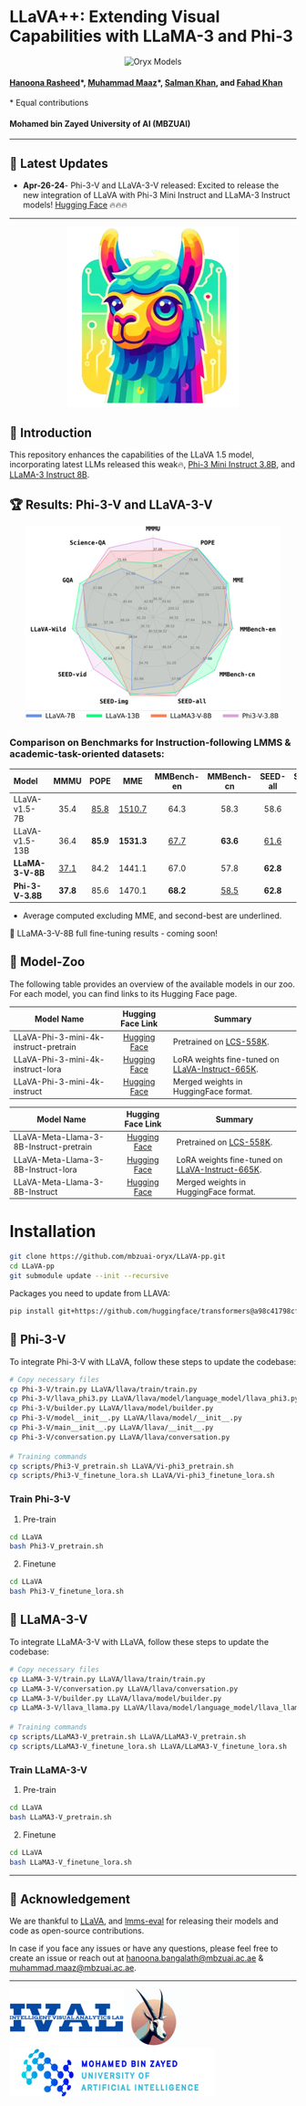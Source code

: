 # LLaVA++: Extending Visual Capabilities with LLaMA-3 and Phi-3
<p align="center">
    <img src="https://i.imgur.com/waxVImv.png" alt="Oryx Models">
</p>

#### [Hanoona Rasheed](https://www.hanoonarasheed.com/)\*, [Muhammad Maaz](https://www.muhammadmaaz.com)\*, [Salman Khan](https://salman-h-khan.github.io/), and [Fahad Khan](https://sites.google.com/view/fahadkhans/home)
\* Equal contributions

#### **Mohamed bin Zayed University of AI (MBZUAI)**

---

## 📢 Latest Updates
- **Apr-26-24**- Phi-3-V and LLaVA-3-V released: Excited to release the new integration of LLaVA with Phi-3 Mini Instruct and LLaMA-3 Instruct models! [Hugging Face](https://huggingface.co/collections/MBZUAI/llava-662b38b972e3e3e4d8f821bb) 🔥🔥🔥

---
<p align="center">
  <img src="images/logos/face.png" width="300">
</p>

## 💬 Introduction
This repository enhances the capabilities of the LLaVA 1.5 model, incorporating latest LLMs released this weak🔥, [Phi-3 Mini Instruct 3.8B](https://huggingface.co/microsoft/Phi-3-mini-4k-instruct), and [LLaMA-3 Instruct 8B](https://huggingface.co/meta-llama/Meta-Llama-3-8B).


## 🏆 Results: Phi-3-V and LLaVA-3-V
<p align="center">
  <img src="images/lava++_radar_plot.png" width="450">
</p>

### Comparison on Benchmarks for Instruction-following LMMS & academic-task-oriented datasets:

| Model                |    MMMU     |    POPE     |      MME      | MMBench-en  | MMBench-cn  |  SEED-all   |  SEED-img   |  SEED-vid   | LLaVA-Wild  |     GQA     | Science-QA  |   Average   |
|:---------------------|:-----------:|:-----------:|:-------------:|:-----------:|:-----------:|:-----------:|:-----------:|:-----------:|:-----------:|:-----------:|:-----------:|:-----------:|
| LLaVA-v1.5-7B        |    35.4     | <u>85.8</u> | <u>1510.7</u> |    64.3     |    58.3     |    58.6     |    66.1     |    37.3     |    65.4     | <u>62.0</u> |    66.8     |    60.0     |
| LLaVA-v1.5-13B       |    36.4     |  **85.9**   |  **1531.3**   | <u>67.7</u> |  **63.6**   | <u>61.6</u> | <u>68.2</u> | <u>42.7</u> |  **72.5**   |  **63.3**   |    71.6     | <u>63.3</u> |
| **LLaMA-3-V-8B**     | <u>37.1</u> |    84.2     |    1441.1     |    67.0     |    57.8     |  **62.8**   |  **68.6**   |    41.1     |    66.2     |    61.9     | <u>78.6</u> |    62.5     |
| **Phi-3-V-3.8B**     |  **37.8**   |    85.6     |    1470.1     |  **68.2**   | <u>58.5</u> |  **62.8**   |    67.7     |  **44.5**   | <u>70.9</u> |    61.7     |  **80.7**   |  **63.8**   |
- Average computed excluding MME, and second-best are underlined.

🌟 LLaMA-3-V-8B full fine-tuning results - coming soon!



## 🤖 Model-Zoo

The following table provides an overview of the available models in our zoo. For each model, you can find links to its Hugging Face page. 

| Model Name |                             Hugging Face Link                              | Summary |
|------------|:--------------------------------------------------------------------------:|---------|
| LLaVA-Phi-3-mini-4k-instruct-pretrain | [Hugging Face](https://huggingface.co/MBZUAI/LLaVA-Phi-3-mini-4k-instruct-pretrain)  | Pretrained on [LCS-558K](https://huggingface.co/datasets/liuhaotian/LLaVA-Pretrain). |
| LLaVA-Phi-3-mini-4k-instruct-lora  |   [Hugging Face](https://huggingface.co/MBZUAI/LLaVA-Phi-3-mini-4k-instruct-lora)    | LoRA weights fine-tuned on [LLaVA-Instruct-665K](https://huggingface.co/datasets/liuhaotian/LLaVA-Instruct-150K). |
| LLaVA-Phi-3-mini-4k-instruct       |      [Hugging Face](https://huggingface.co/MBZUAI/LLaVA-Phi-3-mini-4k-instruct)      | Merged weights in HuggingFace format. |

| Model Name |                                   Hugging Face Link                                   | Summary |
|------------|:-------------------------------------------------------------------------------------:|---------|
| LLaVA-Meta-Llama-3-8B-Instruct-pretrain | [Hugging Face](https://huggingface.co/MBZUAI/LLaVA-Meta-Llama-3-8B-Instruct-pretrain) | Pretrained on [LCS-558K](https://huggingface.co/datasets/liuhaotian/LLaVA-Pretrain). |
| LLaVA-Meta-Llama-3-8B-Instruct-lora |        [Hugging Face](https://huggingface.co/MBZUAI/LLaVA-Meta-Llama-3-8B-Instruct-lora)        | LoRA weights fine-tuned on [LLaVA-Instruct-665K](https://huggingface.co/datasets/liuhaotian/LLaVA-Instruct-150K). |
| LLaVA-Meta-Llama-3-8B-Instruct      |          [Hugging Face](https://huggingface.co/MBZUAI/LLaVA-Meta-Llama-3-8B-Instruct)           | Merged weights in HuggingFace format. |


# Installation

```bash
git clone https://github.com/mbzuai-oryx/LLaVA-pp.git
cd LLaVA-pp
git submodule update --init --recursive
```
Packages you need to update from LLAVA:
```bash
pip install git+https://github.com/huggingface/transformers@a98c41798cf6ed99e1ff17e3792d6e06a2ff2ff3
```

## 🚀 Phi-3-V
To integrate Phi-3-V with LLaVA, follow these steps to update the codebase:

```bash
# Copy necessary files
cp Phi-3-V/train.py LLaVA/llava/train/train.py
cp Phi-3-V/llava_phi3.py LLaVA/llava/model/language_model/llava_phi3.py
cp Phi-3-V/builder.py LLaVA/llava/model/builder.py
cp Phi-3-V/model__init__.py LLaVA/llava/model/__init__.py
cp Phi-3-V/main__init__.py LLaVA/llava/__init__.py
cp Phi-3-V/conversation.py LLaVA/llava/conversation.py

# Training commands
cp scripts/Phi3-V_pretrain.sh LLaVA/Vi-phi3_pretrain.sh
cp scripts/Phi3-V_finetune_lora.sh LLaVA/Vi-phi3_finetune_lora.sh
```

### Train Phi-3-V
1. Pre-train
```bash
cd LLaVA
bash Phi3-V_pretrain.sh
```
2. Finetune
```bash
cd LLaVA
bash Phi3-V_finetune_lora.sh
```

## 🚀 LLaMA-3-V
To integrate LLaMA-3-V with LLaVA, follow these steps to update the codebase:

```bash
# Copy necessary files
cp LLaMA-3-V/train.py LLaVA/llava/train/train.py
cp LLaMA-3-V/conversation.py LLaVA/llava/conversation.py
cp LLaMA-3-V/builder.py LLaVA/llava/model/builder.py
cp LLaMA-3-V/llava_llama.py LLaVA/llava/model/language_model/llava_llama.py

# Training commands
cp scripts/LLaMA3-V_pretrain.sh LLaVA/LLaMA3-V_pretrain.sh
cp scripts/LLaMA3-V_finetune_lora.sh LLaVA/LLaMA3-V_finetune_lora.sh
```

### Train LLaMA-3-V
1. Pre-train
```bash
cd LLaVA
bash LLaMA3-V_pretrain.sh
```
2. Finetune
```bash
cd LLaVA
bash LLaMA3-V_finetune_lora.sh
```

---
## 🙏 Acknowledgement
We are thankful to [LLaVA](https://github.com/haotian-liu/LLaVA.git), and [lmms-eval](https://github.com/EvolvingLMMs-Lab/lmms-eval.git) for releasing their models and code as open-source contributions.

In case if you face any issues or have any questions, please feel free to create an issue or reach out at [hanoona.bangalath@mbzuai.ac.ae](hanoona.bangalath@mbzuai.ac.ae) & [muhammad.maaz@mbzuai.ac.ae](muhammad.maaz@mbzuai.ac.ae).

---
[<img src="images/logos/IVAL_logo.png" width="200" height="100">](https://www.ival-mbzuai.com)
[<img src="images/logos/Oryx_logo.png" width="100" height="100">](https://github.com/mbzuai-oryx)
[<img src="images/logos/MBZUAI_logo.png" width="360" height="85">](https://mbzuai.ac.ae)
